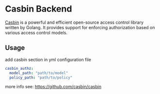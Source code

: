 # Casbin Backend

[Casbin](https://github.com/casbin/casbin) is a powerful and efficient open-source access control library written by Golang. It provides support for enforcing authorization based on various access control models.

## Usage

add casbin section in yml configuration file

```yaml
casbin_authz:
  model_path: "path/to/model"
  policy_path: "path/to/policy"
```

more info see: https://github.com/casbin/casbin
